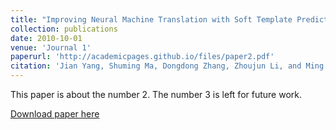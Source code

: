 ```yaml
---
title: "Improving Neural Machine Translation with Soft Template Prediction"
collection: publications
date: 2010-10-01
venue: 'Journal 1'
paperurl: 'http://academicpages.github.io/files/paper2.pdf'
citation: 'Jian Yang, Shuming Ma, Dongdong Zhang, Zhoujun Li, and Ming Zhou. Improving neural machine translation with soft template prediction. In ACL 2020.'
---
```

This paper is about the number 2. The number 3 is left for future work.

[Download paper here](https://aclanthology.org/2020.acl-main.531.pdf)

